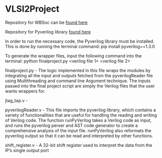 # VLSI2Project

Repository for WBSoc can be [found here](https://github.com/apdn/WBSoC)

Repository for Pyverilog library [found here](https://github.com/PyHDI/Pyverilog)

In order to run the necessary code, the Pyverilog library must be installed. This is done by running the terminal command:
pip install pyverilog==1.3.0

To generate the wrapper files, input the following command into the terminal:
python finalproject.py <verilog file 1> <verilog file 2> <verilog file n>

finalproject.py - The logic implemented in this file wraps the modules by integrating all the input and outputs fetched from the pyverilogReader file using Multithreading and command line Argument technique. The inputs passed into the final project script are simply the Verilog files that the user wants wrappers for.

jtag_tap.v - 

pyverilogReader.v - This file imports the pyverilog library, which contains a variety of functionalities that are useful for handling the reading and writing of Verilog code. The function runPyVerilog takes a Verilog code as input, and runs the pyverilog perser and AST code generator to create a comprehensive analysis of the input file. runPyVerilog also reformats the pyverilog output so that it can be read and interpreted by other functions.

shift_register.v - A 32-bit shift register used to interpret the data from the IP’s single output port
